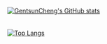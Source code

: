 [![GentsunCheng's GitHub stats](https://github-readme-stats.vercel.app/api?username=GentsunCheng&show_icons=true&theme=buefy)](https://github.com/anuraghazra/github-readme-stats)
</br></br></br>
[![Top Langs](https://github-readme-stats.vercel.app/api/top-langs/?username=GentsunCheng&show_icons=true&theme=buefy)](https://github.com/anuraghazra/github-readme-stats)
</br></br></br>

